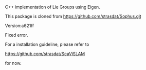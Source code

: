 C++ implementation of Lie Groups using Eigen.

This package is cloned from https://github.com/strasdat/Sophus.git

Version:a621ff

Fixed error.


For a installation guideline, please refer to 

https://github.com/strasdat/ScaViSLAM

for now.
